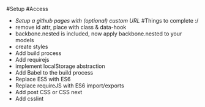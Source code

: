 
#Setup
#Access
- *Setup a github pages with (optional) custom URL*
#Things to complete :/
- remove id attr, place with class & data-hook
- backbone.nested is included, now apply backbone.nested to your models
- create styles
- Add build process
- Add requirejs
- implement localStorage abstraction
- Add Babel to the build process
- Replace ES5 with ES6
- Replace requireJS with ES6 import/exports
- Add post CSS or CSS next
- Add csslint